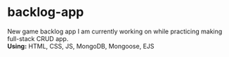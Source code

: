 # backlog-app

New game backlog app I am currently working on while practicing making full-stack CRUD app. \
**Using:** HTML, CSS, JS, MongoDB, Mongoose, EJS
